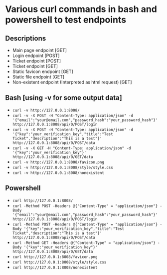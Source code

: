 # Various curl commands in bash and powershell to test endpoints  

## Descriptions

- Main page endpoint \[GET]  
- Login endpoint \[POST]  
- Ticket endpoint \[POST]  
- Ticket endpoint \[GET]  
- Static favicon endpoint \[GET]  
- Static file endpoint \[GET]  
- Non-existent endpoint (Interpreted as html request) \[GET]  

## Bash    \[using -v for some output data]  

- `curl -v http://127.0.0.1:8008/`  
- `curl -v -X POST -H "Content-Type: application/json" -d '{"email":"your@email.com","password_hash":"your_password_hash"}' http://127.0.0.1:8008/api/0/POST/login`  
- `curl -v -X POST -H "Content-Type: application/json" -d '{"key":"your_verification_key","title":"Test Ticket","description":"This is a test"}' http://127.0.0.1:8008/api/0/POST/data`  
- `curl -v -X GET -H "Content-Type: application/json" -d '{"key":"your_verification_key"}' http://127.0.0.1:8008/api/0/GET/data`  
- `curl -v http://127.0.0.1:8008/favicon.png`  
- `curl -v http://127.0.0.1:8008/style/style.css`  
- `curl -v http://127.0.0.1:8008/nonexistent`  

## Powershell  

- `curl http://127.0.0.1:8008/`  
- `curl -Method POST -Headers @{"Content-Type" = "application/json"} -Body '{"email":"your@email.com","password_hash":"your_password_hash"}' http://127.0.0.1:8008/api/0/POST/login`  
- `curl -Method POST -Headers @{"Content-Type" = "application/json"} -Body '{"key":"your_verification_key","title":"Test Ticket","description":"This is a test"}' http://127.0.0.1:8008/api/0/POST/data`  
- `curl -Method GET -Headers @{"Content-Type" = "application/json"} -Body '{"key":"your_verification_key"}' http://127.0.0.1:8008/api/0/GET/data`  
- `curl http://127.0.0.1:8008/favicon.png`  
- `curl http://127.0.0.1:8008/style/style.css`  
- `curl http://127.0.0.1:8008/nonexistent`  
